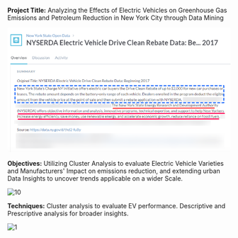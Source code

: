 **Project Title:**
Analyzing the Effects of Electric Vehicles on Greenhouse Gas Emissions and Petroleum Reduction in New York City through Data Mining

![title](https://raw.githubusercontent.com/bhavanabraj/Electronic-Vehicle-Emission--New-York/main/Underlining%20NYSERDA%20Motivation.png)


**Objectives:**
Utilizing Cluster Analysis to evaluate Electric Vehicle Varieties and Manufacturers' Impact on emissions reduction, and extending urban Data Insights to uncover trends applicable on a wider Scale.


![10](https://github.com/abhinav14kr/Electronic_Vehicular_Emission_NY/assets/139970672/1624e716-008e-4bc8-af2d-d3dc7e2bb054)



**Techniques:**
Cluster analysis to evaluate EV performance.
Descriptive and Prescriptive analysis for broader insights.


![1](https://github.com/abhinav14kr/Electronic_Vehicular_Emission_NY/assets/139970672/2264db50-9ef6-4445-91f0-87ab184ca6be)
